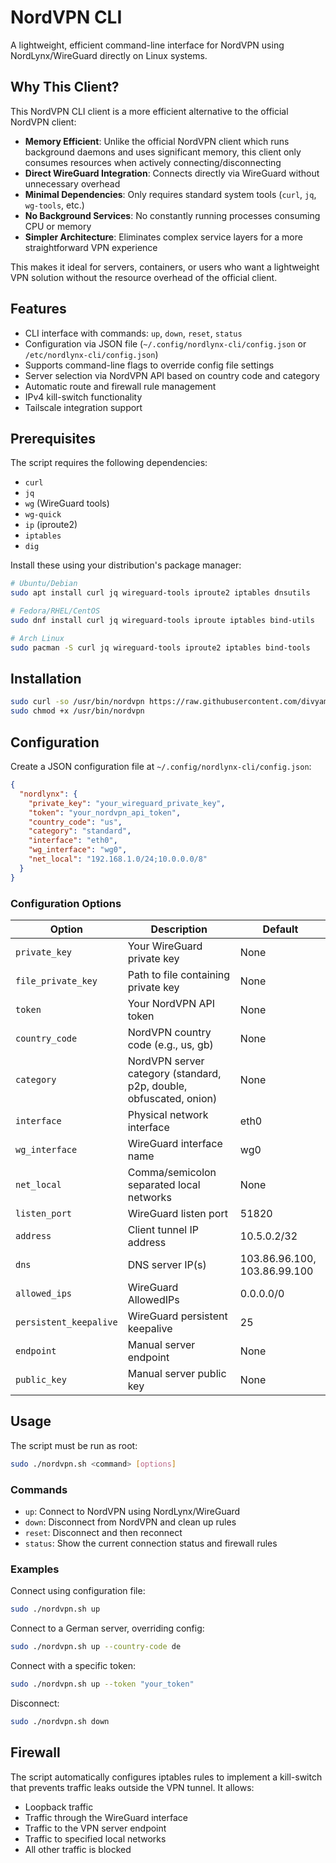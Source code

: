 # NordVPN CLI

A lightweight, efficient command-line interface for NordVPN using NordLynx/WireGuard directly on Linux systems.

## Why This Client?

This NordVPN CLI client is a more efficient alternative to the official NordVPN client:

- **Memory Efficient**: Unlike the official NordVPN client which runs background daemons and uses significant memory, this client only consumes resources when actively connecting/disconnecting
- **Direct WireGuard Integration**: Connects directly via WireGuard without unnecessary overhead
- **Minimal Dependencies**: Only requires standard system tools (`curl`, `jq`, `wg-tools`, etc.)
- **No Background Services**: No constantly running processes consuming CPU or memory
- **Simpler Architecture**: Eliminates complex service layers for a more straightforward VPN experience

This makes it ideal for servers, containers, or users who want a lightweight VPN solution without the resource overhead of the official client.

## Features

- CLI interface with commands: `up`, `down`, `reset`, `status`
- Configuration via JSON file (`~/.config/nordlynx-cli/config.json` or `/etc/nordlynx-cli/config.json`)
- Supports command-line flags to override config file settings
- Server selection via NordVPN API based on country code and category
- Automatic route and firewall rule management
- IPv4 kill-switch functionality
- Tailscale integration support

## Prerequisites

The script requires the following dependencies:

- `curl`
- `jq`
- `wg` (WireGuard tools)
- `wg-quick`
- `ip` (iproute2)
- `iptables`
- `dig`

Install these using your distribution's package manager:

```bash
# Ubuntu/Debian
sudo apt install curl jq wireguard-tools iproute2 iptables dnsutils

# Fedora/RHEL/CentOS
sudo dnf install curl jq wireguard-tools iproute iptables bind-utils

# Arch Linux
sudo pacman -S curl jq wireguard-tools iproute2 iptables bind-tools
```

## Installation
   ```bash
   sudo curl -so /usr/bin/nordvpn https://raw.githubusercontent.com/divyam234/nordvpn-cli/main/nordvpn
   sudo chmod +x /usr/bin/nordvpn
   ```

## Configuration

Create a JSON configuration file at `~/.config/nordlynx-cli/config.json`:

```json
{
  "nordlynx": {
    "private_key": "your_wireguard_private_key",
    "token": "your_nordvpn_api_token",
    "country_code": "us",
    "category": "standard",
    "interface": "eth0",
    "wg_interface": "wg0",
    "net_local": "192.168.1.0/24;10.0.0.0/8"
  }
}
```

### Configuration Options

| Option | Description | Default |
|--------|-------------|---------|
| `private_key` | Your WireGuard private key | None |
| `file_private_key` | Path to file containing private key | None |
| `token` | Your NordVPN API token | None |
| `country_code` | NordVPN country code (e.g., us, gb) | None |
| `category` | NordVPN server category (standard, p2p, double, obfuscated, onion) | None |
| `interface` | Physical network interface | eth0 |
| `wg_interface` | WireGuard interface name | wg0 |
| `net_local` | Comma/semicolon separated local networks | None |
| `listen_port` | WireGuard listen port | 51820 |
| `address` | Client tunnel IP address | 10.5.0.2/32 |
| `dns` | DNS server IP(s) | 103.86.96.100, 103.86.99.100 |
| `allowed_ips` | WireGuard AllowedIPs | 0.0.0.0/0 |
| `persistent_keepalive` | WireGuard persistent keepalive | 25 |
| `endpoint` | Manual server endpoint | None |
| `public_key` | Manual server public key | None |

## Usage

The script must be run as root:

```bash
sudo ./nordvpn.sh <command> [options]
```

### Commands

- `up`: Connect to NordVPN using NordLynx/WireGuard
- `down`: Disconnect from NordVPN and clean up rules
- `reset`: Disconnect and then reconnect
- `status`: Show the current connection status and firewall rules

### Examples

Connect using configuration file:
```bash
sudo ./nordvpn.sh up
```

Connect to a German server, overriding config:
```bash
sudo ./nordvpn.sh up --country-code de
```

Connect with a specific token:
```bash
sudo ./nordvpn.sh up --token "your_token"
```

Disconnect:
```bash
sudo ./nordvpn.sh down
```

## Firewall

The script automatically configures iptables rules to implement a kill-switch that prevents traffic leaks outside the VPN tunnel. It allows:

- Loopback traffic
- Traffic through the WireGuard interface
- Traffic to the VPN server endpoint
- Traffic to specified local networks
- All other traffic is blocked